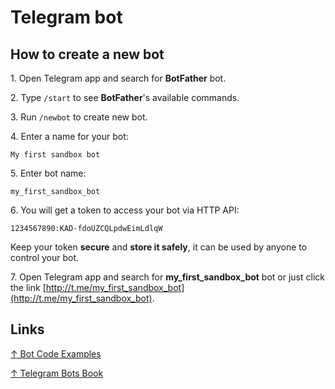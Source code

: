 # Telegram bot

## How to create a new bot

1\. Open Telegram app and search for **BotFather** bot.

2\. Type `/start` to see **BotFather**'s available commands.

3\. Run `/newbot` to create new bot.

4\. Enter a name for your bot:

```text
My first sandbox bot
```

5\. Enter bot name:

```text
my_first_sandbox_bot
```

6\. You will get a token to access your bot via HTTP API:

```text
1234567890:KAD-fdoUZCQLpdwEimLdlqW
```

Keep your token **secure** and **store it safely**, it can be used by anyone to control your bot.

7\. Open Telegram app and search for **my_first_sandbox_bot** bot or just click the link [http://t.me/my_first_sandbox_bot](http://t.me/my_first_sandbox_bot).

## Links

[↑ Bot Code Examples](https://core.telegram.org/bots/samples)

[↑ Telegram Bots Book](https://telegrambots.github.io/book/index.html)
